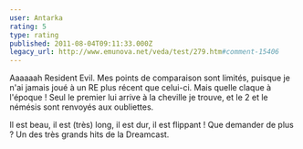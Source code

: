```yaml
---
user: Antarka
rating: 5
type: rating
published: 2011-08-04T09:11:33.000Z
legacy_url: http://www.emunova.net/veda/test/279.htm#comment-15406
---
```

Aaaaaah Resident Evil.
Mes points de comparaison sont limités, puisque je n'ai jamais joué à un RE plus récent que celui-ci.
Mais quelle claque à l'époque ! Seul le premier lui arrive à la cheville je trouve, et le 2 et le némésis sont renvoyés aux oubliettes.
 
Il est beau, il est (très) long, il est dur, il est flippant ! Que demander de plus ?
Un des très grands hits de la Dreamcast.